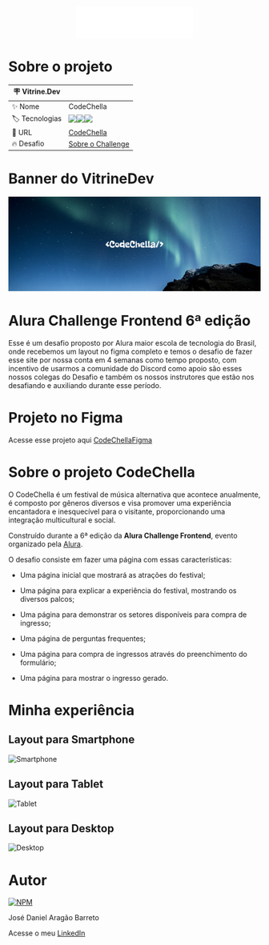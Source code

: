 
<div align="center">
<img align="center" src="https://github.com/DanielBarret0/codeChella/blob/main/img/Logo1%201.png">
</div>

# Sobre o projeto

| :placard: Vitrine.Dev |     |
| -------------  | --- |
| :sparkles: Nome        | CodeChella
| :label: Tecnologias | <img src="https://img.shields.io/badge/HTML5-E34F26?style=for-the-badge&logo=html5&logoColor=white"><img src="https://img.shields.io/badge/CSS3-1572B6?style=for-the-badge&logo=css3&logoColor=white"><img src="https://img.shields.io/badge/JavaScript-F7DF1E?style=for-the-badge&logo=javascript&logoColor=black"> 
| :rocket: URL         | [CodeChella](https://codechella-challenge-6.bohr.io/)
| :fire: Desafio     | [Sobre o Challenge](https://www.alura.com.br/challenges/front-end-6?host=https://cursos.alura.com.br)
<!-- Inserir imagem com a #vitrinedev ao final do link -->

# Banner do VitrineDev
<div align="center">

<img src="https://github.com/DanielBarret0/codeChella/blob/main/gif-banner/banner.png#vitrinedev">
</div>

# Alura Challenge Frontend 6ª edição

Esse é um desafio proposto por Alura maior escola de tecnologia do Brasil, onde recebemos um layout no figma completo e temos o desafio de fazer esse site por nossa conta em 4 semanas como tempo proposto, com incentivo de usarmos a comunidade do Discord como apoio são esses nossos colegas do Desafio e também os nossos instrutores que estão nos desafiando e auxiliando durante esse período.

# Projeto no Figma
Acesse esse projeto aqui [CodeChellaFigma](https://www.figma.com/file/qPOKG4SBvOEV6oDk9YtI66/CodeChella-%7C-Challenge-I---Front-end-2023-(Copy)?t=H1MuZbeodBFfxbGM-6)

# Sobre o projeto CodeChella

O CodeChella é um festival de música alternativa que acontece anualmente, é composto por gêneros diversos e visa promover uma experiência encantadora e inesquecível para o visitante, proporcionando uma integração multicultural e social.

Construído durante a 6ª edição da **Alura Challenge Frontend**, evento organizado pela [Alura](https://www.alura.com.br/).

O desafio consiste em fazer uma página com essas características:

- Uma página inicial que mostrará as atrações do festival;

- Uma página para explicar a experiência do festival, mostrando os diversos palcos;

- Uma página para demonstrar os setores disponíveis para compra de ingresso;

- Uma página de perguntas frequentes;

- Uma página para compra de ingressos através do preenchimento do formulário;

- Uma página para mostrar o ingresso gerado.

# Minha experiência

## Layout para Smartphone 
![Smartphone]()

## Layout para Tablet
![Tablet]()

## Layout para Desktop
![Desktop]()

# Autor

[![NPM](https://img.shields.io/npm/l/react)](https://github.com/DanielBarret0/codeChella/blob/main/LICENSE.md)

José Daniel Aragão Barreto

Acesse o meu [LinkedIn](https://www.linkedin.com/in/daniel-barreto-1b763216a/)
